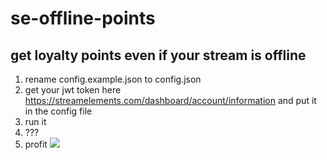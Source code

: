 # se-offline-points
## get loyalty points even if your stream is offline 

1. rename config.example.json to config.json
2. get your jwt token here https://streamelements.com/dashboard/account/information and put it in the config file
3. run it 
4. ???
5. profit <img src="https://cdn.betterttv.net/emote/566d3352fb7103f332d79dbe/1x">
